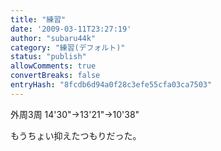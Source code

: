 ```yaml
---
title: "練習"
date: '2009-03-11T23:27:19'
author: "subaru44k"
category: "練習(デフォルト)"
status: "publish"
allowComments: true
convertBreaks: false
entryHash: "8fcdb6d94a0f28c3efe55cfa03ca7503"
---
```

外周3周
14'30"→13'21"→10'38"

もうちょい抑えたつもりだった。
